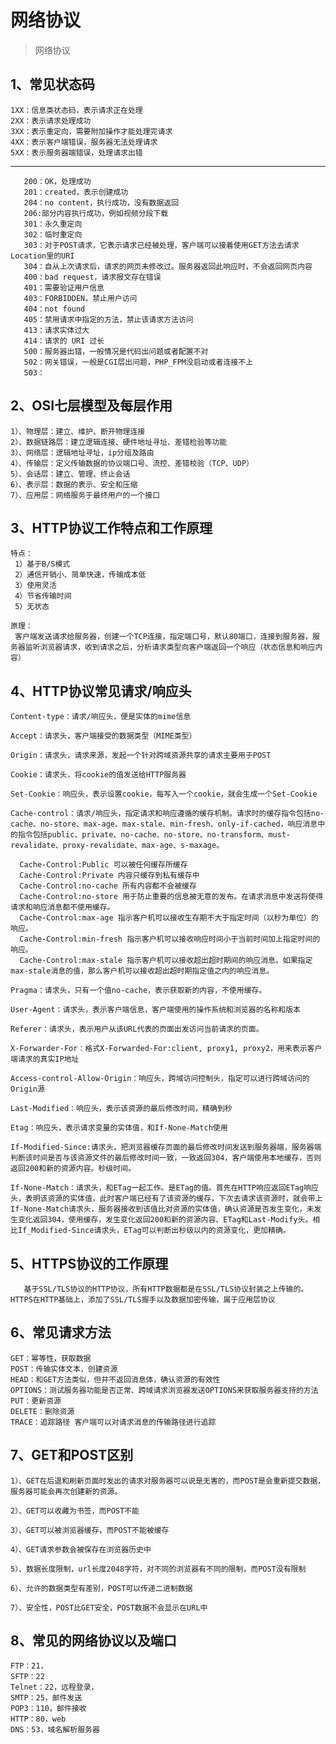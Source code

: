 # 网络协议
>网络协议
## 1、常见状态码
    
    1XX：信息类状态码，表示请求正在处理
    2XX：表示请求处理成功
    3XX：表示重定向，需要附加操作才能处理完请求
    4XX：表示客户端错误，服务器无法处理请求
    5XX：表示服务器端错误，处理请求出错
 
 
------      
       200：OK，处理成功
       201：created，表示创建成功
       204：no content，执行成功，没有数据返回
       206:部分内容执行成功，例如视频分段下载
       301：永久重定向
       302：临时重定向
       303：对于POST请求，它表示请求已经被处理，客户端可以接着使用GET方法去请求Location里的URI
       304：自从上次请求后，请求的网页未修改过。服务器返回此响应时，不会返回网页内容
       400：bad request，请求报文存在错误
       401：需要验证用户信息
       403：FORBIDDEN，禁止用户访问
       404：not found
       405：禁用请求中指定的方法，禁止该请求方法访问
       413：请求实体过大
       414：请求的 URI 过长
       500：服务器出错，一般情况是代码出问题或者配置不对
       502：网关错误，一般是CGI层出问题，PHP_FPM没启动或者连接不上
       503：
       
## 2、OSI七层模型及每层作用
  
    1）、物理层：建立、维护、断开物理连接
    2）、数据链路层：建立逻辑连接、硬件地址寻址、差错检验等功能
    3）、网络层：逻辑地址寻址，ip分组及路由
    4）、传输层：定义传输数据的协议端口号、流控、差错校验（TCP、UDP）
    5）、会话层：建立、管理、终止会话
    6）、表示层：数据的表示、安全和压缩
    7）、应用层：网络服务于最终用户的一个接口


## 3、HTTP协议工作特点和工作原理

    特点：
     1）基于B/S模式
     2）通信开销小、简单快速，传输成本低
     3）使用灵活
     4）节省传输时间
     5）无状态
     
    原理：
     客户端发送请求给服务器，创建一个TCP连接，指定端口号，默认80端口，连接到服务器，服务器监听浏览器请求，收到请求之后，分析请求类型向客户端返回一个响应（状态信息和响应内容）

## 4、HTTP协议常见请求/响应头
  
    Content-type：请求/响应头，便是实体的mime信息
    
    Accept：请求头，客户端接受的数据类型（MIME类型）
    
    Origin：请求头，请求来源，发起一个针对跨域资源共享的请求主要用于POST
    
    Cookie：请求头，将cookie的值发送给HTTP服务器
    
    Set-Cookie：响应头，表示设置cookie，每写入一个cookie，就会生成一个Set-Cookie
    
    Cache-control：请求/响应头，指定请求和响应遵循的缓存机制。请求时的缓存指令包括no-cache、no-store、max-age、max-stale、min-fresh、only-if-cached，响应消息中的指令包括public、private、no-cache、no-store、no-transform、must-revalidate、proxy-revalidate、max-age、s-maxage。

      Cache-Control:Public 可以被任何缓存所缓存 
      Cache-Control:Private 内容只缓存到私有缓存中 
      Cache-Control:no-cache 所有内容都不会被缓存 
      Cache-Control:no-store 用于防止重要的信息被无意的发布。在请求消息中发送将使得请求和响应消息都不使用缓存。 
      Cache-Control:max-age 指示客户机可以接收生存期不大于指定时间（以秒为单位）的响应。 
      Cache-Control:min-fresh 指示客户机可以接收响应时间小于当前时间加上指定时间的响应。 
      Cache-Control:max-stale 指示客户机可以接收超出超时期间的响应消息。如果指定max-stale消息的值，那么客户机可以接收超出超时期指定值之内的响应消息。

    Pragma：请求头，只有一个值no-cache，表示获取新的内容，不使用缓存。
    
    User-Agent：请求头，表示客户端信息，客户端使用的操作系统和浏览器的名称和版本
    
    Referer：请求头，表示用户从该URL代表的页面出发访问当前请求的页面。
    
    X-Forwarder-For：格式X-Forwarded-For:client, proxy1, proxy2，用来表示客户端请求的真实IP地址
    
    Access-control-Allow-Origin：响应头，跨域访问控制头，指定可以进行跨域访问的Origin源
    
    Last-Modified：响应头，表示该资源的最后修改时间，精确到秒
     
    Etag：响应头，表示请求变量的实体值，和If-None-Match使用
    
    If-Modified-Since:请求头，把浏览器缓存页面的最后修改时间发送到服务器端，服务器端判断该时间是否与该资源文件的最后修改时间一致，一致返回304，客户端使用本地缓存，否则返回200和新的资源内容。秒级时间。
    
    If-None-Match：请求头，和ETag一起工作。是ETag的值。首先在HTTP响应返回ETag响应头，表明该资源的实体值，此时客户端已经有了该资源的缓存，下次去请求该资源时，就会带上If-None-Match请求头，服务器接收到该值比对资源的实体值，确认资源是否发生变化，未发生变化返回304，使用缓存，发生变化返回200和新的资源内容、ETag和Last-Modify头。相比If_Modified-Since请求头，ETag可以判断出秒级以内的资源变化，更加精确。
    
    
## 5、HTTPS协议的工作原理

       基于SSL/TLS协议的HTTP协议，所有HTTP数据都是在SSL/TLS协议封装之上传输的。HTTPS在HTTP基础上，添加了SSL/TLS握手以及数据加密传输，属于应用层协议

## 6、常见请求方法
>
       
    GET：幂等性，获取数据
    POST：传输实体文本，创建资源
    HEAD：和GET方法类似，但并不返回消息体，确认资源的有效性
    OPTIONS：测试服务器功能是否正常、跨域请求浏览器发送OPTIONS来获取服务器支持的方法
    PUT：更新资源
    DELETE：删除资源
    TRACE：追踪路径 客户端可以对请求消息的传输路径进行追踪
    
## 7、GET和POST区别
   
    1）、GET在后退和刷新页面时发出的请求对服务器可以说是无害的，而POST是会重新提交数据，服务器可能会再次创建新的资源。
    
    2）、GET可以收藏为书签，而POST不能
    
    3）、GET可以被浏览器缓存，而POST不能被缓存
    
    4）、GET请求参数会被保存在浏览器历史中
    
    5）、数据长度限制，url长度2048字符，对不同的浏览器有不同的限制，而POST没有限制
    
    6）、允许的数据类型有差别，POST可以传递二进制数据
    
    7）、安全性，POST比GET安全，POST数据不会显示在URL中
    
    
## 8、常见的网络协议以及端口

    FTP：21，
    SFTP：22
    Telnet：22，远程登录，
    SMTP：25，邮件发送
    POP3：110，邮件接收
    HTTP：80，web
    DNS：53，域名解析服务器